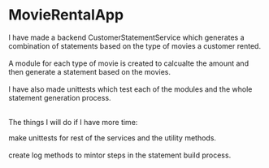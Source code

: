 # MovieRentalApp
I have made a backend CustomerStatementService which generates a combination of statements based on the type of movies a customer rented. <br /> <br /> 
A module for each type of movie is created to calcualte the amount and then generate a statement based on the movies.<br /> <br /> 
I have also made unittests which test each of the modules and the whole statement generation process. <br /> <br /> 

The things I will do if I have more time:

make unittests for rest of the services and the utility methods.<br /> <br /> 
create log methods to mintor steps in the statement build process.   
